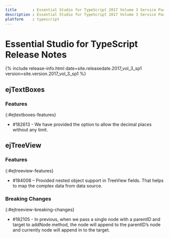 ```yaml
---
title 		: Essential Studio for TypeScript 2017 Volume 3 Service Pack 1 Release Notes
description : Essential Studio for TypeScript 2017 Volume 3 Service Pack 1 Release Notes
platform 	: typescript
---
```


# Essential Studio for TypeScript Release Notes

{% include release-info.html date=site.releasedate.2017_vol_3_sp1 version=site.version.2017_vol_3_sp1 %} 





## ejTextBoxes

### Features
{:#ejtextboxes-features}

* \#182613 - We have provided the option to allow the decimal places without any limit.

## ejTreeView

### Features
{:#ejtreeview-features}

* \#184008 – Provided nested object support in TreeView fields. That helps to map the complex data from data source.

### Breaking Changes
{:#ejtreeview-breaking-changes}

* \#182105 - In previous, when we pass a single node with a parentID and target to addNode method, the node will append to the parentID’s node and currently node will append in to the target.
